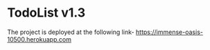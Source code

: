 # TodoList v1.3
The project is deployed at the following link-
https://immense-oasis-10500.herokuapp.com
